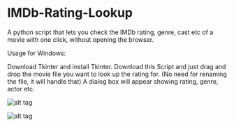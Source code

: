 # IMDb-Rating-Lookup
A python script that lets you check the IMDb rating, genre, cast etc of a movie with one click, without opening the browser.


Usage for Windows:

Download Tkinter and install Tkinter.
Download this Script and just drag and drop the movie file you want to look up the rating for.
(No need for renaming the file, it will handle that)
A dialog box will appear showing rating, genre, actor etc.

![alt tag](https://github.com/arbazsiddiqui/IMDb-Rating-Lookup/blob/master/screenshots/Screenshot%20(67).png)



![alt tag](https://github.com/arbazsiddiqui/IMDb-Rating-Lookup/blob/master/screenshots/Screenshot%20(68).png)

